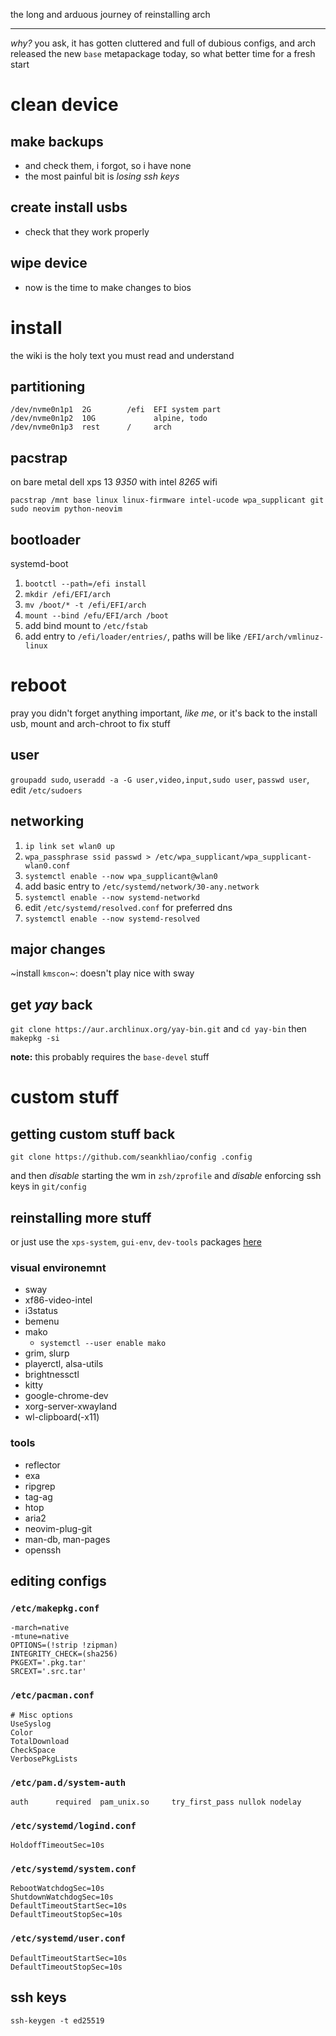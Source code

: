 the long and arduous journey of reinstalling arch

---

*why?*
you ask,
it has gotten cluttered and full of dubious configs,
and arch released the new `base` metapackage today,
so what better time for a fresh start

# clean device

## make backups

  - and check them, i forgot, so i have none
  - the most painful bit is *losing ssh keys*

## create install usbs

  - check that they work properly

## wipe device

  - now is the time to make changes to bios

# install

the wiki is the holy text you must read and understand

## partitioning

```
/dev/nvme0n1p1  2G        /efi  EFI system part
/dev/nvme0n1p2  10G             alpine, todo
/dev/nvme0n1p3  rest      /     arch
```

## pacstrap

on bare metal dell xps 13 *9350* with intel *8265* wifi

```
pacstrap /mnt base linux linux-firmware intel-ucode wpa_supplicant git sudo neovim python-neovim
```

## bootloader

systemd-boot

1. `bootctl --path=/efi install`
2. `mkdir /efi/EFI/arch`
3. `mv /boot/* -t /efi/EFI/arch`
4. `mount --bind /efu/EFI/arch /boot`
5. add bind mount to `/etc/fstab`
6. add entry to `/efi/loader/entries/`, paths will be like `/EFI/arch/vmlinuz-linux`

# reboot

pray you didn't forget anything important, 
*like me*,
or it's back to the install usb, mount and arch-chroot to fix stuff

## user

`groupadd sudo`, `useradd -a -G user,video,input,sudo user`, `passwd user`, edit `/etc/sudoers`

## networking

1. `ip link set wlan0 up`
2. `wpa_passphrase ssid passwd > /etc/wpa_supplicant/wpa_supplicant-wlan0.conf`
3. `systemctl enable --now wpa_supplicant@wlan0`
4. add basic entry to `/etc/systemd/network/30-any.network`
5. `systemctl enable --now systemd-networkd`
6. edit `/etc/systemd/resolved.conf` for preferred dns
7. `systemctl enable --now systemd-resolved` 

## major changes

~install `kmscon`~: doesn't play nice with sway

## get *yay* back

`git clone https://aur.archlinux.org/yay-bin.git` 
and `cd yay-bin` 
then `makepkg -si`

**note:** this probably requires the `base-devel` stuff

# custom stuff

## getting custom stuff back

`git clone https://github.com/seankhliao/config .config`

and then *disable* starting the wm in `zsh/zprofile` 
and *disable* enforcing ssh keys in `git/config`

## reinstalling more stuff

or just use the `xps-system`, `gui-env`, `dev-tools` packages [here](https://github.com/seankhliao/pkgbuilds)

### visual environemnt
  - sway
  - xf86-video-intel
  - i3status
  - bemenu
  - mako
    - `systemctl --user enable mako`
  - grim, slurp
  - playerctl, alsa-utils
  - brightnessctl
  - kitty
  - google-chrome-dev
  - xorg-server-xwayland
  - wl-clipboard(-x11)

### tools
  - reflector
  - exa
  - ripgrep
  - tag-ag
  - htop
  - aria2
  - neovim-plug-git
  - man-db, man-pages
  - openssh

## editing configs

### `/etc/makepkg.conf`
```
-march=native
-mtune=native
OPTIONS=(!strip !zipman)
INTEGRITY_CHECK=(sha256)
PKGEXT='.pkg.tar'
SRCEXT='.src.tar'
```

### `/etc/pacman.conf`
```
# Misc options
UseSyslog
Color
TotalDownload
CheckSpace
VerbosePkgLists
```

### `/etc/pam.d/system-auth`
```
auth      required  pam_unix.so     try_first_pass nullok nodelay
```

### `/etc/systemd/logind.conf`
```
HoldoffTimeoutSec=10s
```

### `/etc/systemd/system.conf`
```
RebootWatchdogSec=10s
ShutdownWatchdogSec=10s
DefaultTimeoutStartSec=10s
DefaultTimeoutStopSec=10s
```
### `/etc/systemd/user.conf`
```
DefaultTimeoutStartSec=10s
DefaultTimeoutStopSec=10s
```

## ssh keys

```
ssh-keygen -t ed25519
```
